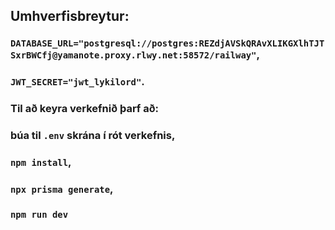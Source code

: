 ## Umhverfisbreytur: 
### `DATABASE_URL="postgresql://postgres:REZdjAVSkQRAvXLIKGXlhTJTSxrBWCfj@yamanote.proxy.rlwy.net:58572/railway"`,
### `JWT_SECRET="jwt_lykilord"`. 

### Til að keyra verkefnið þarf að:

### búa til `.env` skrána í rót verkefnis, 
### `npm install`, 
### `npx prisma generate`, 
### `npm run dev`

